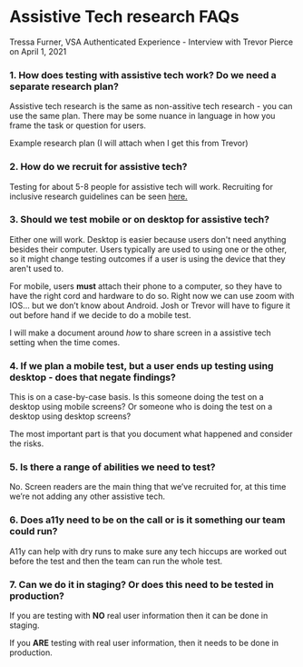 # Assistive Tech research FAQs
Tressa Furner, VSA Authenticated Experience - Interview with Trevor Pierce on April 1, 2021

### 1. How does testing with assistive tech work? Do we need a separate research plan?

Assistive tech research is the same as non-assitive tech research - you can use the same plan.  There may be some nuance in language in how you frame the task or question for users. 

Example research plan (I will attach when I get this from Trevor)

### 2. How do we recruit for assistive tech?

Testing for about 5-8 people for assistive tech will work.  Recruiting for inclusive research guidelines can be seen [here.](https://github.com/department-of-veterans-affairs/va.gov-team/blob/master/teams/vsa/accessibility/research/inclusive-research-recommendations.md#guidelines-for-inclusive-research-recruiting)

### 3. Should we test mobile or on desktop for assistive tech?

Either one will work. Desktop is easier because users don't need anything besides their computer. Users typically are used to using one or the other, so it might change testing outcomes if a user is using the device that they aren't used to.

For mobile, users **must** attach their phone to a computer, so they have to have the right cord and hardware to do so. Right now we can use zoom with IOS… but we don’t know about Android. Josh or Trevor will have to figure it out before hand if we decide to do a mobile test.  

I will make a document around *how* to share screen in a assistive tech setting when the time comes.

### 4. If we plan a mobile test, but a user ends up testing using desktop - does that negate findings?

This is on a case-by-case basis. Is this someone doing the test on a desktop using mobile screens? Or someone who is doing the test on a desktop using desktop screens?

The most important part is that you document what happened and consider the risks.

### 5. Is there a range of abilities we need to test?

No. Screen readers are the main thing that we’ve recruited for, at this time we’re not adding any other assistive tech.  

### 6. Does a11y need to be on the call or is it something our team could run?

A11y can help with dry runs to make sure any tech hiccups are worked out before the test and then the team can run the whole test. 

### 7. Can we do it in staging? Or does this need to be tested in production?

If you are testing with **NO** real user information then it can be done in staging.

If you **ARE** testing with real user information, then it needs to be done in production. 



